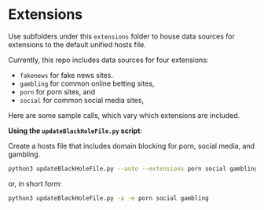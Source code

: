 # Extensions

Use subfolders under this `extensions` folder to house data sources for extensions to the default unified hosts file.

Currently, this repo includes data sources for four extensions:

* `fakenews` for fake news sites.
* `gambling` for common online betting sites,
* `porn` for porn sites, and
* `social` for common social media sites,


Here are some sample calls, which vary which extensions are included.

**Using the `updateBlackHoleFile.py` script**:

Create a hosts file that includes domain blocking for porn, social media, and gambling.

```sh
python3 updateBlackHoleFile.py --auto --extensions porn social gambling
```

or, in short form:

```sh
python3 updateBlackHoleFile.py -a -e porn social gambling
```
